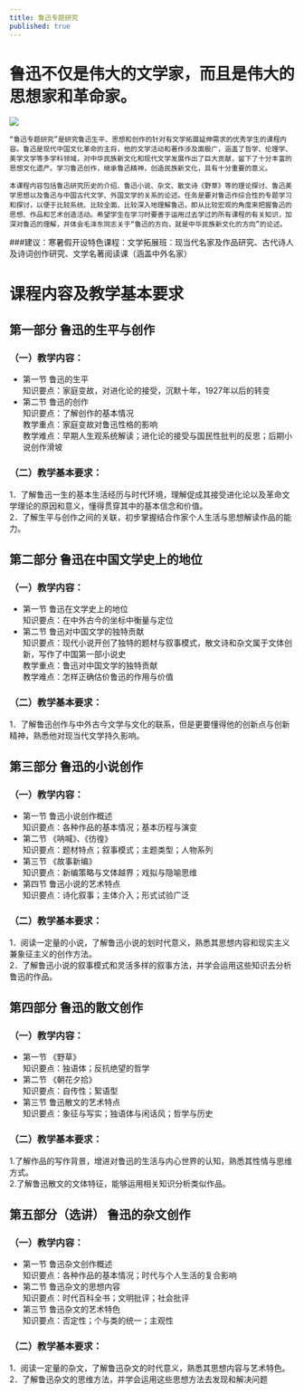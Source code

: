 ```yaml
---
title: 鲁迅专题研究
published: true
---
```


# 鲁迅不仅是伟大的文学家，而且是伟大的思想家和革命家。

![](http://klcb.k618.cn/dusb/zjmdm/201212/W020121227445431900733.jpg)

    “鲁迅专题研究”是研究鲁迅生平、思想和创作的针对有文学拓展延伸需求的优秀学生的课程内容。鲁迅是现代中国文化革命的主将，他的文学活动和著作涉及面极广，涵盖了哲学、伦理学、美学文学等多学科领域，对中华民族新文化和现代文学发展作出了巨大贡献，留下了十分丰富的思想文化遗产。学习鲁迅创作，继承鲁迅精神，创造民族新文化，具有十分重要的意义。

    本课程内容包括鲁迅研究历史的介绍、鲁迅小说、杂文、散文诗《野草》等的理论探讨、鲁迅美学思想以及鲁迅与中国古代文学、外国文学的关系的论述。任务是要对鲁迅作综合性的专题学习和探讨，以便于比较系统、比较全面、比较深入地理解鲁迅，即从比较宏观的角度来把握鲁迅的思想、作品和艺术创造活动。希望学生在学习时要善于运用过去学过的所有课程的有关知识，加深对鲁迅的理解，并体会毛泽东同志关于“鲁迅的方向，就是中华民族新文化的方向”的论述。
    
###建议：寒暑假开设特色课程：文学拓展班：现当代名家及作品研究、古代诗人及诗词创作研究、文学名著阅读课（涵盖中外名家）

# 课程内容及教学基本要求

## 第一部分 鲁迅的生平与创作

### （一）教学内容：
* 第一节   鲁迅的生平  
    知识要点：家庭变故，对进化论的接受，沉默十年，1927年以后的转变
* 第二节   鲁迅的创作  
    知识要点：了解创作的基本情况  
    教学重点：家庭变故对鲁迅性格的影响  
    教学难点：早期人生观系统解读；进化论的接受与国民性批判的反思；后期小说创作滑坡

### （二）教学基本要求：
1．了解鲁迅一生的基本生活经历与时代环境，理解促成其接受进化论以及革命文学理论的原因和意义，懂得贯穿其中的基本信念和价值。  
2．了解生平与创作之间的关联，初步掌握结合作家个人生活与思想解读作品的能力。

## 第二部分 鲁迅在中国文学史上的地位
### （一）教学内容：
* 第一节   鲁迅在文学史上的地位  
    知识要点：在中外古今的坐标中衡量与定位  
* 第二节   鲁迅对中国文学的独特贡献  
    知识要点：现代小说开创了独特的题材与叙事模式，散文诗和杂文属于文体创新，写作了中国第一部小说史  
    教学重点：鲁迅对中国文学的独特贡献  
    教学难点：怎样正确估价鲁迅的作用与价值  

### （二）教学基本要求：
1．了解鲁迅创作与中外古今文学与文化的联系，但是更要懂得他的创新点与创新精神，熟悉他对现当代文学持久影响。  

## 第三部分 鲁迅的小说创作
### （一）教学内容：
* 第一节   鲁迅小说创作概述  
    知识要点：各种作品的基本情况；基本历程与演变
* 第二节   《呐喊》、《彷徨》  
    知识要点：题材特点；叙事模式；主题类型；人物系列
* 第三节   《故事新编》  
    知识要点：新编策略与文体越界；戏拟与隐喻思维
* 第四节   鲁迅小说的艺术特点  
    知识要点：诗化叙事；主体介入；形式试验广泛  

### （二）教学基本要求：
1．阅读一定量的小说，了解鲁迅小说的划时代意义，熟悉其思想内容和现实主义兼象征主义的创作方法。  
2．了解鲁迅小说的叙事模式和灵活多样的叙事方法，并学会运用这些知识去分析鲁迅的作品。

## 第四部分 鲁迅的散文创作
### （一）教学内容：
* 第一节   《野草》  
知识要点：独语体；反抗绝望的哲学
* 第二节   《朝花夕拾》  
知识要点：自传性；絮语型
* 第三节   鲁迅散文的艺术特点   
知识要点：象征与写实；独语体与闲话风；哲学与历史  

###  （二）教学基本要求：
1.了解作品的写作背景，增进对鲁迅的生活与内心世界的认知，熟悉其性情与思维方式。  
2.了解鲁迅散文的文体特征，能够运用相关知识分析类似作品。

## 第五部分（选讲） 鲁迅的杂文创作
### （一）教学内容：
* 第一节   鲁迅杂文创作概述  
知识要点：各种作品的基本情况；时代与个人生活的复合影响
* 第二节   鲁迅杂文的思想内容  
知识要点：时代百科全书；文明批评；社会批评
* 第三节   鲁迅杂文的艺术特色  
知识要点：否定性；个与类的统一；主观性

### （二）教学基本要求：
1．阅读一定量的杂文，了解鲁迅杂文的时代意义，熟悉其思想内容与艺术特色。  
2．了解鲁迅杂文的思维方法，并学会运用这些思想方法去发现和解决问题

 



